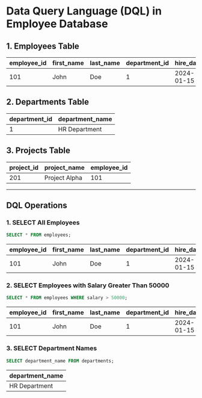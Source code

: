 # Data Query Language (DQL) in Employee Database

## 1. Employees Table

| **employee_id** | **first_name** | **last_name** | **department_id** | **hire_date** | **salary** |
|------------------|----------------|----------------|--------------------|----------------|------------|
| 101              | John           | Doe            | 1                  | 2024-01-15     | 55000.00   |

## 2. Departments Table

| **department_id** | **department_name** |
|--------------------|---------------------|
| 1                  | HR Department       |

## 3. Projects Table

| **project_id** | **project_name** | **employee_id** |
|-----------------|------------------|------------------|
| 201             | Project Alpha    | 101              |

---

## DQL Operations

### 1. SELECT All Employees

```sql
SELECT * FROM employees;
```

| **employee_id** | **first_name** | **last_name** | **department_id** | **hire_date** | **salary** |
|------------------|----------------|----------------|--------------------|----------------|------------|
| 101              | John           | Doe            | 1                  | 2024-01-15     | 55000.00   |

### 2. SELECT Employees with Salary Greater Than 50000

```sql
SELECT * FROM employees WHERE salary > 50000;
```

| **employee_id** | **first_name** | **last_name** | **department_id** | **hire_date** | **salary** |
|------------------|----------------|----------------|--------------------|----------------|------------|
| 101              | John           | Doe            | 1                  | 2024-01-15     | 55000.00   |


### 3. SELECT Department Names
```sql
SELECT department_name FROM departments;
```

| **department_name** |
|---------------------|
| HR Department       |

